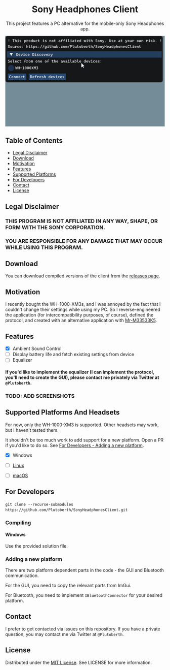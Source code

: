 <!-- PROJECT SHIELDS -->
<!-- [![Contributors][contributors-shield]]() -->

<!-- PROJECT LOGO -->
<p align="center">
  <a href="https://github.com/Plutoberth/SonyHeadphonesClient">
    <!-- img src="" alt="Logo" width="80" height="80"-->
  </a>

  <h1 align="center">Sony Headphones Client</h1>

  <p align="center">
    This project features a PC alternative for the mobile-only Sony Headphones app.
    <br />
  </p>
</p>

![Program Showcase](https://github.com/Plutoberth/SonyHeadphonesClient/blob/master/static/showcase.gif)

<!-- TABLE OF CONTENTS -->
## Table of Contents

* [Legal Disclaimer](#legal-disclaimer)
* [Download](#download)
* [Motivation](#motivation)
* [Features](#features)
* [Supported Platforms](#supported-platforms-and-headsets)
* [For Developers](#for-developers)
* [Contact](#contact)
* [License](#license)

<!-- Legal disclaimer -->
## Legal Disclaimer

### THIS PROGRAM IS NOT AFFILIATED IN ANY WAY, SHAPE, OR FORM WITH THE SONY CORPORATION. 
### YOU ARE RESPONSIBLE FOR ANY DAMAGE THAT MAY OCCUR WHILE USING THIS PROGRAM.

## Download

You can download compiled versions of the client from the [releases page](https://github.com/Plutoberth/SonyHeadphonesClient/releases).

## Motivation

I recently bought the WH-1000-XM3s, and I was annoyed by the fact that I couldn't change their settings while using my PC. 
So I reverse-engineered the application (for intercompatibility purposes, of course), defined the protocol, and created with an alternative application with [Mr-M33533K5](https://github.com/Mr-M33533K5).

## Features

- [x] Ambient Sound Control
- [ ] Display battery life and fetch existing settings from device
- [ ] Equalizer

#### If you'd like to implement the equalizer (I can implement the protocol, you'll need to create the GUI), please contact me privately via Twitter at `@Plutoberth`. 

### TODO: ADD SCREENSHOTS

## Supported Platforms And Headsets

For now, only the WH-1000-XM3 is supported. Other headsets may work, but I haven't tested them.

It shouldn't be too much work to add support for a new platform. Open a PR if you'd like to do so. See [For Developers - Adding a new platform](#adding-a-new-platform).

- [x] Windows
- [ ] [Linux](https://github.com/Plutoberth/SonyHeadphonesClient/issues/7)
- [ ] [macOS](https://github.com/Plutoberth/SonyHeadphonesClient/issues/6)


## For Developers

`git clone --recurse-submodules https://github.com/Plutoberth/SonyHeadphonesClient.git`

### Compiling

#### Windows

Use the provided solution file.

### Adding a new platform

There are two platform dependent parts in the code - the GUI and Bluetooth communication. 

For the GUI, you need to copy the relevant parts from ImGui. 

For Bluetooth, you need to implement `IBluetoothConnector` for your desired platform.

## Contact

I prefer to get contacted via issues on this repository. If you have a private question, you may contact me via Twitter at `@Plutoberth`.

<!-- LICENSE -->
## License

Distributed under the [MIT License](https://github.com/Plutoberth/SonyHeadphonesClient/blob/master/LICENSE). See LICENSE for more information.
